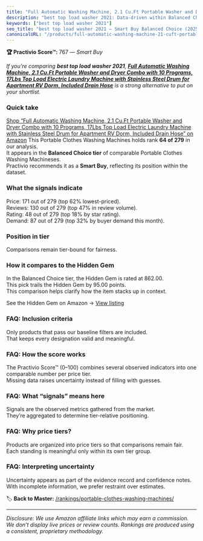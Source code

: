 ```yaml
---
title: "Full Automatic Washing Machine, 2.1 Cu.Ft Portable Washer and Dryer Combo with 10 Programs, 17Lbs Top Load Electric Laundry Machine with Stainless Steel Drum for Apartment RV Dorm, Included Drain Hose"
description: "best top load washer 2021: Data-driven within Balanced Choice ranking using the Practivio Score™. Positioned by quality, value, demand, findability, momentum."
keywords: ["best top load washer 2021"]
seo_title: "best top load washer 2021 — Smart Buy Balanced Choice (2025)"
canonicalURL: "/products/full-automatic-washing-machine-21-cuft-portable-washer-and-dryer-combo-with-10-programs-17lbs-top-load-electric-laundry-machine-with-stainless-steel-drum-for-apartment-rv-dorm-included-drain-hose-B0DMSBSR5D/"
---
```


**🏆 Practivio Score™:** 767 — _Smart Buy_


*If you're comparing **best top load washer 2021**, **[Full Automatic Washing Machine, 2.1 Cu.Ft Portable Washer and Dryer Combo with 10 Programs, 17Lbs Top Load Electric Laundry Machine with Stainless Steel Drum for Apartment RV Dorm, Included Drain Hose](https://www.amazon.com/dp/B0DMSBSR5D?tag=practivio-20)** is a strong alternative to put on your shortlist.*
### Quick take
[Shop “Full Automatic Washing Machine, 2.1 Cu.Ft Portable Washer and Dryer Combo with 10 Programs, 17Lbs Top Load Electric Laundry Machine with Stainless Steel Drum for Apartment RV Dorm, Included Drain Hose” on Amazon](https://www.amazon.com/dp/B0DMSBSR5D?tag=practivio-20)
This Portable Clothes Washing Machines holds rank **64 of 279** in our analysis.  
It appears in the **Balanced Choice tier** of comparable Portable Clothes Washing Machineses.  
Practivio recommends it as a **Smart Buy**, reflecting its position within the dataset.

### What the signals indicate
Price: 171 out of 279 (top 62% lowest-priced).  
Reviews: 130 out of 279 (top 47% in review volume).  
Rating: 48 out of 279 (top 18% by star rating).  
Demand: 87 out of 279 (top 32% by buyer demand this month).

### Position in tier
Comparisons remain tier-bound for fairness.

### How it compares to the Hidden Gem
In the Balanced Choice tier, the Hidden Gem is rated at 862.00.  
This pick trails the Hidden Gem by 95.00 points.  
This comparison helps clarify how the item stacks up in context.  

See the Hidden Gem on Amazon → [View listing](https://www.amazon.com/dp/B07B94ZR74?tag=practivio-20)

### FAQ: Inclusion criteria
Only products that pass our baseline filters are included.  
That keeps every designation valid and meaningful.

### FAQ: How the score works
The Practivio Score™ (0–100) combines several observed indicators into one comparable number per price tier.  
Missing data raises uncertainty instead of filling with guesses.

### FAQ: What “signals” means here
Signals are the observed metrics gathered from the market.  
They’re aggregated to determine tier-relative positioning.

### FAQ: Why price tiers?
Products are organized into price tiers so that comparisons remain fair.  
Each standing is meaningful only within its own tier group.

### FAQ: Interpreting uncertainty
Uncertainty appears as part of the evidence record and confidence notes.  
With incomplete information, we prefer restraint over estimates.


🏷️ **Back to Master:** [/rankings/portable-clothes-washing-machines/](/rankings/portable-clothes-washing-machines/)

---
_Disclosure: We use Amazon affiliate links which may earn a commission. We don’t display live prices or review counts. Rankings are produced using a consistent, proprietary methodology._
